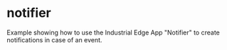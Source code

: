 # notifier
Example showing how to use the Industrial Edge App "Notifier" to create notifications in case of an event.
